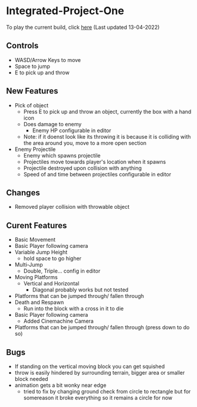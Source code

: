 # Integrated-Project-One
 
To play the current build, click [here](https://CynicalMouse.github.io/Integrated-Project-One/Builds/13-04-2022/index.html) (Last updated 13-04-2022)
## Controls
- WASD/Arrow Keys to move
- Space to jump
- E to pick up and throw
  
## New Features  
- Pick of object
  - Press E to pick up and throw an object, currently the box with a hand icon
  - Does damage to enemy
    - Enemy HP configurable in editor
  - Note: if it doenst look like its throwing it is because it is colliding with the area around you, move to a more open section
- Enemy Projectile
  - Enemy which spawns projectile
  - Projectiles move towards player's location when it spawns
  - Projectile destroyed upon collision with anything
  - Speed of and time between projectiles configurable in editor

## Changes
- Removed player collision with throwable object
  
## Curent Features  
- Basic Movement  
- Basic Player following camera  
- Variable Jump Height 
  - hold space to go higher  
- Multi-Jump 
  - Double, Triple... config in editor  
- Moving Platforms 
  - Vertical and Horizontal 
    - Diagonal probably works but not tested  
- Platforms that can be jumped through/ fallen through  
- Death and Respawn  
  - Run into the block with a cross in it to die
- Basic Player following camera  
  - Added Cinemachine Camera
- Platforms that can be jumped through/ fallen through (press down to do so)

## Bugs
- If standing on the vertical moving block you can get squished 
- throw is easily hindered by surrounding terrain, bigger area or smaller block needed
- animation gets a bit wonky near edge
  - tried to fix by changing ground check from circle to rectangle but for somereason it broke everything so it remains a circle for now
